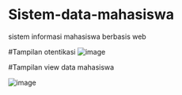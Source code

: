 # Sistem-data-mahasiswa
sistem informasi mahasiswa berbasis web

#Tampilan otentikasi
![image](https://user-images.githubusercontent.com/101931420/169990032-b6a13423-e715-4dea-9942-3fb8600aafca.png)


#Tampilan view data mahasiswa

![image](https://user-images.githubusercontent.com/101931420/169991315-b7ccfeae-d249-4440-8384-2ea45b59ea4e.png)


